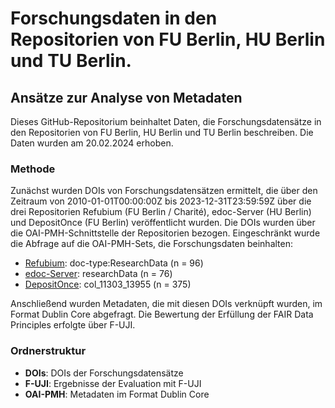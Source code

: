# Forschungsdaten in den Repositorien von FU Berlin, HU Berlin und TU Berlin.
## Ansätze zur Analyse von Metadaten

Dieses GitHub-Repositorium beinhaltet Daten, die Forschungsdatensätze in den Repositorien von FU Berlin, HU Berlin und TU Berlin beschreiben.
Die Daten wurden am 20.02.2024 erhoben.

### Methode
Zunächst wurden DOIs von Forschungsdatensätzen ermittelt, die über den Zeitraum von 2010-01-01T00:00:00Z bis 2023-12-31T23:59:59Z über die drei Repositorien Refubium (FU Berlin / Charité), edoc-Server (HU Berlin) und DepositOnce (FU Berlin) veröffentlicht wurden. Die DOIs wurden über die OAI-PMH-Schnittstelle der Repositorien bezogen. Eingeschränkt wurde die Abfrage auf die OAI-PMH-Sets, die Forschungsdaten beinhalten:

- [Refubium](https://refubium.fu-berlin.de/oai): doc-type:ResearchData (n = 96)
- [edoc-Server](https://edoc.hu-berlin.de/oai): researchData (n = 76)
- [DepositOnce](https://api-depositonce.tu-berlin.de/server/oai): col_11303_13955 (n = 375)

Anschließend wurden Metadaten, die mit diesen DOIs verknüpft wurden, im Format Dublin Core abgefragt. Die Bewertung der Erfüllung der FAIR Data Principles erfolgte über F-UJI.

### Ordnerstruktur
- **DOIs**: DOIs der Forschungsdatensätze
- **F-UJI**: Ergebnisse der Evaluation mit F-UJI
- **OAI-PMH**: Metadaten im Format Dublin Core
